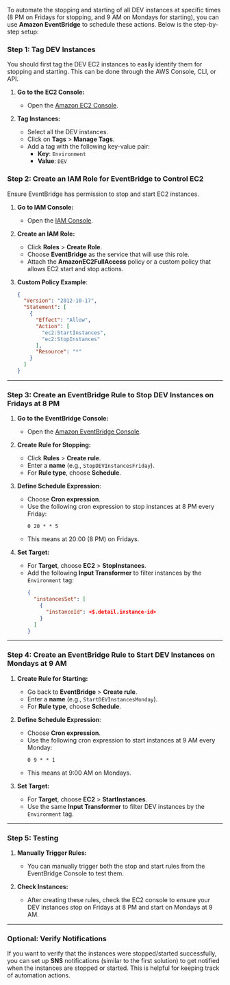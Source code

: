 To automate the stopping and starting of all DEV instances at specific times (8 PM on Fridays for stopping, and 9 AM on Mondays for starting), you can use **Amazon EventBridge** to schedule these actions. Below is the step-by-step setup:

### Step 1: Tag DEV Instances
You should first tag the DEV EC2 instances to easily identify them for stopping and starting. This can be done through the AWS Console, CLI, or API.

1. **Go to the EC2 Console:**
   - Open the [Amazon EC2 Console](https://console.aws.amazon.com/ec2/v2/home).
   
2. **Tag Instances:**
   - Select all the DEV instances.
   - Click on **Tags** > **Manage Tags**.
   - Add a tag with the following key-value pair:
     - **Key**: `Environment`
     - **Value**: `DEV`

### Step 2: Create an IAM Role for EventBridge to Control EC2
Ensure EventBridge has permission to stop and start EC2 instances.

1. **Go to IAM Console:**
   - Open the [IAM Console](https://console.aws.amazon.com/iam).
   
2. **Create an IAM Role:**
   - Click **Roles** > **Create Role**.
   - Choose **EventBridge** as the service that will use this role.
   - Attach the **AmazonEC2FullAccess** policy or a custom policy that allows EC2 start and stop actions.

3. **Custom Policy Example**:
   ```json
   {
     "Version": "2012-10-17",
     "Statement": [
       {
         "Effect": "Allow",
         "Action": [
           "ec2:StartInstances",
           "ec2:StopInstances"
         ],
         "Resource": "*"
       }
     ]
   }
   ```

---

### Step 3: Create an EventBridge Rule to Stop DEV Instances on Fridays at 8 PM
1. **Go to the EventBridge Console:**
   - Open the [Amazon EventBridge Console](https://console.aws.amazon.com/events).

2. **Create Rule for Stopping:**
   - Click **Rules** > **Create rule**.
   - Enter a **name** (e.g., `StopDEVInstancesFriday`).
   - For **Rule type**, choose **Schedule**.

3. **Define Schedule Expression**:
   - Choose **Cron expression**.
   - Use the following cron expression to stop instances at 8 PM every Friday:
     ```
     0 20 * * 5
     ```
   - This means at 20:00 (8 PM) on Fridays.

4. **Set Target:**
   - For **Target**, choose **EC2** > **StopInstances**.
   - Add the following **Input Transformer** to filter instances by the `Environment` tag:
     ```json
     {
       "instancesSet": [
         {
           "instanceId": <$.detail.instance-id>
         }
       ]
     }
     ```

---

### Step 4: Create an EventBridge Rule to Start DEV Instances on Mondays at 9 AM
1. **Create Rule for Starting:**
   - Go back to **EventBridge** > **Create rule**.
   - Enter a **name** (e.g., `StartDEVInstancesMonday`).
   - For **Rule type**, choose **Schedule**.

2. **Define Schedule Expression**:
   - Choose **Cron expression**.
   - Use the following cron expression to start instances at 9 AM every Monday:
     ```
     0 9 * * 1
     ```
   - This means at 9:00 AM on Mondays.

3. **Set Target:**
   - For **Target**, choose **EC2** > **StartInstances**.
   - Use the same **Input Transformer** to filter DEV instances by the `Environment` tag.

---

### Step 5: Testing
1. **Manually Trigger Rules:**
   - You can manually trigger both the stop and start rules from the EventBridge Console to test them.
   
2. **Check Instances:**
   - After creating these rules, check the EC2 console to ensure your DEV instances stop on Fridays at 8 PM and start on Mondays at 9 AM.

---

### Optional: Verify Notifications
If you want to verify that the instances were stopped/started successfully, you can set up **SNS** notifications (similar to the first solution) to get notified when the instances are stopped or started. This is helpful for keeping track of automation actions.
